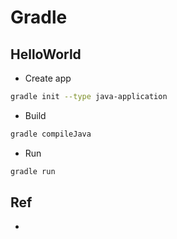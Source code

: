# Gradle

## HelloWorld

* Create app
```sh
gradle init --type java-application
```

* Build
```sh
gradle compileJava
```

* Run
```sh
gradle run
```

## Ref
- 
